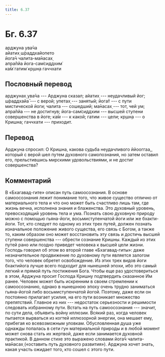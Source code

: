 ```yaml
---
title: 6.37
---
```


# Бг. 6.37
арджуна ува̄ча<br/>
айатих̣ ш́раддхайопето<br/>
йога̄ч чалита-ма̄насах̣<br/>
апра̄пйа йога-сам̇сиддхим̇<br/>
ка̄м̇ гатим̇ кр̣шн̣а гаччхати
## Пословный перевод

арджунах̣ ува̄ча --- Арджуна сказал; айатих̣ --- неудачливый йог; ш́раддхайа̄
--- с верой; упетах̣ --- занятый; йога̄т --- с пути мистической йоги;
чалита --- сошедший; ма̄насах̣ --- тот, чей ум; апра̄пйа --- не достигнув;
йога-сам̇сиддхим --- высшей ступени совершенства в йоге; ка̄м --- к какой;
гатим --- цели; кр̣шн̣а --- о Кришна; гаччхати --- приходит.

## Перевод

Арджуна спросил: О Кришна, какова судьба неудачливого ййооггаа,, который
с верой шел путем духовного самопознания, но затем оставил его,
прельстившись мирскими удовольствиями, и не достиг совершенства?

## Комментарий

В «Бхагавад-гите» описан путь самоосознания. В основе самоосознания
лежит понимание того, что живое существо отлично от материального тела и
что оно может быть счастливо лишь там, где жизнь вечна, исполнена знания
и блаженства. Это духовный уровень, превосходящий уровень тела и ума.
Познать свою духовную природу можно с помощью гьяна-йоги,
восьмиступенчатой йоги или же бхакти-йоги. Тот, кто следует по одному из
этих трех путей, должен познать изначальное положение живого существа,
его связь с Богом, а также то, каким образом оно может восстановить эту
связь и достичь высшей ступени совершенства --- обрести сознание Кришны.
Каждый из этих путей рано или поздно приведет человека к высшей цели
жизни. Господь говорил об этом во второй главе «Бхагавад-гиты»: даже
незначительное продвижение по духовному пути является залогом того, что
человек обретет освобождение. Из этих трех видов йоги бхактийога лучше
всего подходит для нынешней эпохи, ибо это самый легкий и прямой путь
постижения Бога. Чтобы еще раз удостовериться в этом, Арджуна просит
Господа Кришну подтвердить сказанное Им ранее. Человек может быть
искренним в своем стремлении к самоосознанию, однако в нынешнюю эпоху
очень трудно заниматься гьяна-йогой либо восьмиступенчатой йогой.
Поэтому, даже если он постоянно прилагает усилия, на его пути возникает
множество препятствий. Главное из них --- недостаток серьезности и
решимости следовать избранному пути. Встать на путь самоосознания ---
значит, по сути дела, объявить войну иллюзии. Всякий раз, когда человек
пытается вырваться из когтей иллюзорной энергии, она мешает ему,
прибегая ко всевозможным уловкам. Обусловленная душа уже однажды
попалась в сети гун материальной природы и в любой момент может снова
стать их жертвой, даже если занимается духовной практикой. В данном
стихе это выражено словами йога̄ч чалита-ма̄насах̣ («оставить путь
духовного развития»). Арджуна хочет знать, какая участь ожидает того,
кто сошел с этого пути.
